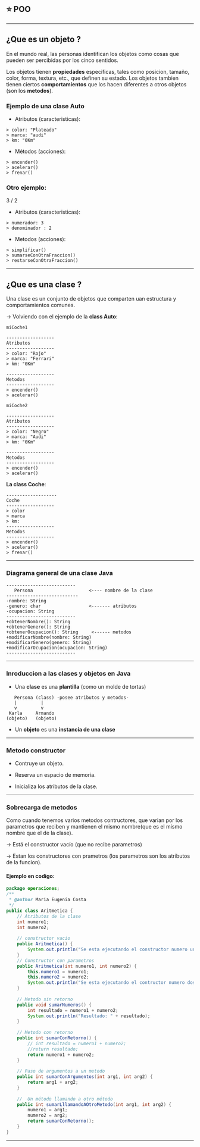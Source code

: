 ## :star:  POO

---

## ¿Que es un objeto ?

En el mundo real, las personas identifican los objetos como cosas que pueden ser percibidas por los cinco sentidos.

Los objetos tienen **propiedades** especificas, tales como posicion, tamaño, color, forma, textura, etc., que definen su estado. Los objetos tambien tienen ciertos **comportamientos** que los hacen diferentes a otros objetos (son los **metodos**).

### Ejemplo de una clase Auto


- Atributos (caracteristicas):
```
> color: "Plateado"
> marca: "audi"
> km: "0Km"
```

- Métodos (acciones):
```
> encender()
> acelerar()
> frenar()
```

### Otro ejemplo:

3 / 2

- Atributos (caracteristicas):
```
> numerador: 3
> denominador : 2
```

- Metodos (acciones):
```
> simplificar()
> sumarseConOtraFraccion()
> restarseConOtraFraccion()
```

---

## ¿Que es una clase ?

Una clase es un conjunto de objetos que comparten uan estructura y comportamientos comunes.

-> Volviendo con el ejemplo de la **class Auto**:

```
miCoche1

------------------
Atributos
------------------
> color: "Rojo"
> marca: "Ferrari"
> km: "0Km"

------------------
Metodos
------------------
> encender()
> acelerar()
```


```
miCoche2

------------------
Atributos
------------------
> color: "Negro"
> marca: "Audi"
> km: "0Km"

------------------
Metodos
------------------
> encender()
> acelerar()
```


**La class Coche**:
```
-------------------
Coche
------------------
> color
> marca
> km:
------------------
Metodos
------------------
> encender()
> acelerar()
> frenar()
```

---

### Diagrama general de una clase Java

```
--------------------------
   Persona                     <---- nombre de la clase
---------------------------
-nombre: String
-genero: char                  <------- atributos
-ocupacion: String
--------------------------
+obtenerNombre(): String
+obtenerGenero(): String
+obtenerOcupacion(): String     <------ metodos
+modificarNombre(nombre: String)
+modificarGenero(genero: String)
+modificarOcupacion(ocupacion: String)
--------------------------
```

---

### Inroduccion a las clases y objetos en Java

- Una **clase** es una **plantilla** (como un molde de tortas)

```
   Persona (class) -posee atributos y metodos-
   |         |
   v         v
 Karla     Armando
(objeto)   (objeto)
```

- Un **objeto** es una **instancia de una clase**

---

### Metodo constructor

- Contruye un objeto.

- Reserva un espacio de memoria.

- Inicializa los atributos de la clase.

---

### Sobrecarga de metodos

Como cuando tenemos varios metodos contructores, que varian por los parametros que reciben y mantienen el mismo nombre(que es el mismo nombre que el de la clase).

-> Está el constructor vacío (que no recibe parametros)

-> Estan los constructores con prametros (los parametros son los atributos de la funcion). 


#### Ejemplo en codigo:

```Java
package operaciones;
/**
 * @author Maria Eugenia Costa
 */
public class Aritmetica {
    // Atributos de la clase
    int numero1;
    int numero2;
        
    // constructor vacio
    public Aritmetica() {
        System.out.println("Se esta ejecutando el constructor numero uno");
    }
    // Constructor con parametros
    public Aritmetica(int numero1, int numero2) {
        this.numero1 = numero1;
        this.numero2 = numero2;
        System.out.println("Se esta ejecutando el contructor numero dos");
    }
    
    // Metodo sin retorno
    public void sumarNumeros() {
        int resultado = numero1 + numero2;
        System.out.println("Resultado: " + resultado);
    }
    
    // Metodo con retorno
    public int sumarConRetorno() {
        // int resultado = numero1 + numero2;
        //return resultado;
        return numero1 + numero2;
    }
    
    // Paso de argumentos a un metodo
    public int sumarConArgumentos(int arg1, int arg2) {
        return arg1 + arg2;
    }
    
    //  Un método llamando a otro método
    public int sumarLllamandoAOtroMetodo(int arg1, int arg2) {
        numero1 = arg1;
        numero2 = arg2;
        return sumarConRetorno();
    }
}
```

---